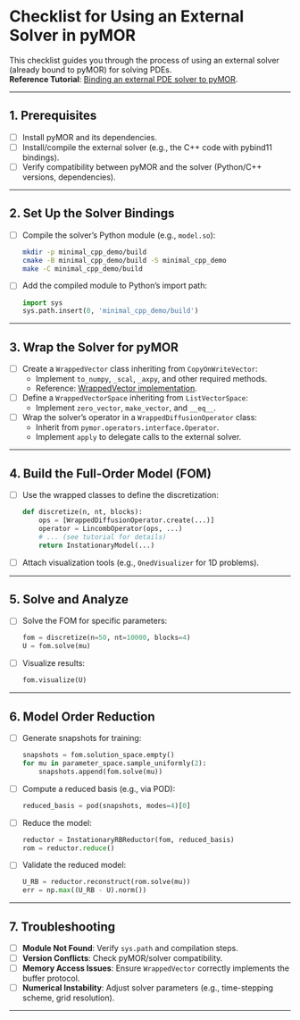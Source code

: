 # Checklist for Using an External Solver in pyMOR

This checklist guides you through the process of using an external solver (already bound to pyMOR) for solving PDEs.  
**Reference Tutorial**: [Binding an external PDE solver to pyMOR](./tutorial_external_solver.md).

---

## 1. **Prerequisites**

- [ ] Install pyMOR and its dependencies.
- [ ] Install/compile the external solver (e.g., the C++ code with pybind11 bindings).
- [ ] Verify compatibility between pyMOR and the solver (Python/C++ versions, dependencies).

---

## 2. **Set Up the Solver Bindings**

- [ ] Compile the solver’s Python module (e.g., `model.so`):
  ```bash
  mkdir -p minimal_cpp_demo/build
  cmake -B minimal_cpp_demo/build -S minimal_cpp_demo
  make -C minimal_cpp_demo/build
  ```
- [ ] Add the compiled module to Python’s import path:
  ```python
  import sys
  sys.path.insert(0, 'minimal_cpp_demo/build')
  ```

---

## 3. **Wrap the Solver for pyMOR**

- [ ] Create a `WrappedVector` class inheriting from `CopyOnWriteVector`:
  - Implement `to_numpy`, `_scal`, `_axpy`, and other required methods.
  - Reference: [WrappedVector implementation](../../src/pymordemos/minimal_cpp_demo/wrapper.py).
- [ ] Define a `WrappedVectorSpace` inheriting from `ListVectorSpace`:
  - Implement `zero_vector`, `make_vector`, and `__eq__`.
- [ ] Wrap the solver’s operator in a `WrappedDiffusionOperator` class:
  - Inherit from `pymor.operators.interface.Operator`.
  - Implement `apply` to delegate calls to the external solver.

---

## 4. **Build the Full-Order Model (FOM)**

- [ ] Use the wrapped classes to define the discretization:
  ```python
  def discretize(n, nt, blocks):
      ops = [WrappedDiffusionOperator.create(...)]
      operator = LincombOperator(ops, ...)
      # ... (see tutorial for details)
      return InstationaryModel(...)
  ```
- [ ] Attach visualization tools (e.g., `OnedVisualizer` for 1D problems).

---

## 5. **Solve and Analyze**

- [ ] Solve the FOM for specific parameters:
  ```python
  fom = discretize(n=50, nt=10000, blocks=4)
  U = fom.solve(mu)
  ```
- [ ] Visualize results:
  ```python
  fom.visualize(U)
  ```

---

## 6. **Model Order Reduction**

- [ ] Generate snapshots for training:
  ```python
  snapshots = fom.solution_space.empty()
  for mu in parameter_space.sample_uniformly(2):
      snapshots.append(fom.solve(mu))
  ```
- [ ] Compute a reduced basis (e.g., via POD):
  ```python
  reduced_basis = pod(snapshots, modes=4)[0]
  ```
- [ ] Reduce the model:
  ```python
  reductor = InstationaryRBReductor(fom, reduced_basis)
  rom = reductor.reduce()
  ```
- [ ] Validate the reduced model:
  ```python
  U_RB = reductor.reconstruct(rom.solve(mu))
  err = np.max((U_RB - U).norm())
  ```

---

## 7. **Troubleshooting**
- [ ] **Module Not Found**: Verify `sys.path` and compilation steps.
- [ ] **Version Conflicts**: Check pyMOR/solver compatibility.
- [ ] **Memory Access Issues**: Ensure `WrappedVector` correctly implements the buffer protocol.
- [ ] **Numerical Instability**: Adjust solver parameters (e.g., time-stepping scheme, grid resolution).

---